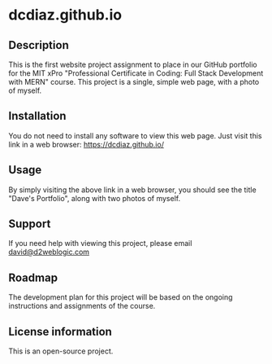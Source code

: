 # dcdiaz.github.io

## Description
This is the first website project assignment to place in our GitHub portfolio for the MIT xPro "Professional Certificate in Coding: Full Stack Development with MERN" course. This project is a single, simple web page, with a photo of myself.

## Installation
You do not need to install any software to view this web page. Just visit this link in a web browser: https://dcdiaz.github.io/

## Usage
By simply visiting the above link in a web browser, you should see the title "Dave's Portfolio", along with two photos of myself.

## Support
If you need help with viewing this project, please email david@d2weblogic.com

## Roadmap
The development plan for this project will be based on the ongoing instructions and assignments of the course.

## License information
This is an open-source project.
